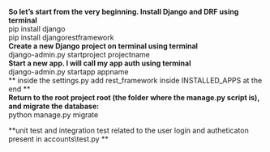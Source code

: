 **So let’s start from the very beginning. Install Django and DRF using terminal** <br>
  pip install django <br>
  pip install djangorestframework <br>
**Create a new Django project on terminal using terminal** <br>
  django-admin.py startproject projectname  <br>
 **Start a new app. I will call my app auth using terminal** <br>
 django-admin.py startapp appname  <br>
 ** inside the settings.py add rest_framework inside INSTALLED_APPS at the end ** <br>
 **Return to the root project root (the folder where the manage.py script is), and migrate the database:** <br>
  python manage.py migrate<br>
  
  **unit test and integration test related to the user login and autheticaton present in accounts\test.py
**
